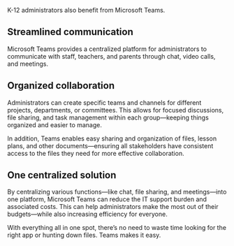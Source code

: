 K-12 administrators also benefit from Microsoft Teams.

## Streamlined communication

Microsoft Teams provides a centralized platform for administrators to communicate with staff, teachers, and parents through chat, video calls, and meetings.

## Organized collaboration

Administrators can create specific teams and channels for different projects, departments, or committees. This allows for focused discussions, file sharing, and task management within each group—keeping things organized and easier to manage.

In addition, Teams enables easy sharing and organization of files, lesson plans, and other documents—ensuring all stakeholders have consistent access to the files they need for more effective collaboration.

## One centralized solution

By centralizing various functions—like chat, file sharing, and meetings—into one platform, Microsoft Teams can reduce the IT support burden and associated costs.
This can help administrators make the most out of their budgets—while also increasing efficiency for everyone.

With everything all in one spot, there’s no need to waste time looking for the right app or hunting down files. Teams makes it easy.
